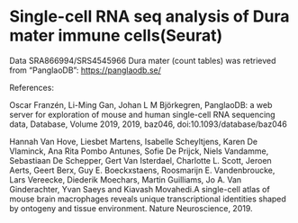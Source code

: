 # Single-cell RNA seq analysis of Dura mater immune cells(Seurat)


Data SRA866994/SRS4545966 Dura mater (count tables) was retrieved from “PanglaoDB”: https://panglaodb.se/



References:

Oscar Franzén, Li-Ming Gan, Johan L M Björkegren, PanglaoDB: a web server for exploration of mouse and human single-cell 
RNA sequencing data, Database, Volume 2019, 2019, baz046, doi:10.1093/database/baz046


Hannah Van Hove, Liesbet Martens, Isabelle Scheyltjens, Karen De Vlaminck, Ana Rita Pombo Antunes, Sofie De Prijck, Niels Vandamme, 
Sebastiaan De Schepper, Gert Van Isterdael, Charlotte L. Scott, Jeroen Aerts, Geert Berx, Guy E. Boeckxstaens, Roosmarijn E. Vandenbroucke, 
Lars Vereecke, Diederik Moechars, Martin Guilliams, Jo A. Van Ginderachter, Yvan Saeys and Kiavash Movahedi.A single-cell atlas of mouse brain 
macrophages reveals unique transcriptional identities shaped by ontogeny and tissue environment. Nature Neuroscience, 2019.

